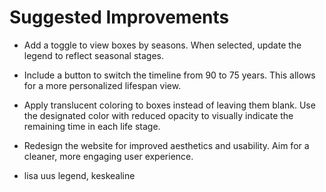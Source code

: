 # Suggested Improvements
- Add a toggle to view boxes by seasons. When selected, update the legend to reflect seasonal stages.

- Include a button to switch the timeline from 90 to 75 years. This allows for a more personalized lifespan view.

- Apply translucent coloring to boxes instead of leaving them blank. Use the designated color with reduced opacity to visually indicate the remaining time in each life stage.

- Redesign the website for improved aesthetics and usability. Aim for a cleaner, more engaging user experience.

- lisa uus legend, keskealine